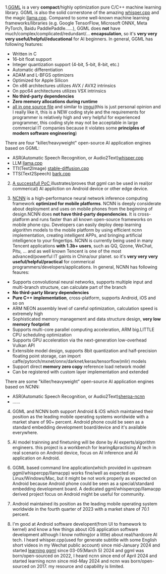 1.[GGML](https://github.com/ggerganov/ggml) is a very <b>compact</b>/highly optimization pure C/C++ machine learning library. GGML is also the solid cornerstone of the amazing [whisper.cpp](https://github.com/ggerganov/whisper.cpp) and the magic [llama.cpp](https://github.com/ggerganov/llama.cpp). Compared to some well-known machine learning frameworks/libraries (e.g. Google TensorFlow, Microsoft ONNX, Meta PyTorch, Baidu PaddlePaddle......), GGML does <b>not</b> have much/complex/complicated/redundant/… <b>encapsulation</b>, so it's <b>very very very useful/helpful/educational</b> for AI beginners. In general, GGML has following features:

- Written in C
- 16-bit float support
- Integer quantization support (4-bit, 5-bit, 8-bit, etc.)
- Automatic differentiation
- ADAM and L-BFGS optimizers
- Optimized for Apple Silicon
- On x86 architectures utilizes AVX / AVX2 intrinsics
- On ppc64 architectures utilizes VSX intrinsics
- <b>No third-party dependencies</b>
- <b>Zero memory allocations during runtime</b>
- [all in one source file](https://github.com/ggerganov/ggml/blob/master/src/ggml.c) and similar to [imgui](https://github.com/ocornut/imgui/blob/master/imgui.cpp)(this is just personal opinion and I really like it, this is a NEW coding style and the requirements for programmer is relatively high and very helpful for experienced programmer, this coding style may not be acceptable in large commercial IT companies because it violates some <b>principles of modern software engineering</b>)


 There are four "killer/heavyweight" open-source AI application engines based on GGML:

- ASR(Automatic Speech Recognition, or Audio2Text)[whisper.cpp](https://github.com/ggerganov/whisper.cpp)
- LLM [ llama.cpp](https://github.com/ggerganov/llama.cpp)
- TTI(Text2Image) [stable-diffusion.cpp](https://github.com/leejet/stable-diffusion.cpp)
- TTS(Text2Speech) [ bark.cpp](https://github.com/PABannier/bark.cpp)


2. <a href="https://github.com/zhouwg/kantv/issues/64">A successfull PoC </a>illustrates/proves that ggml can be used in real(or commerical) AI appliction on Android device or other edge device.


3. [NCNN](https://github.com/Tencent/ncnn) is a high-performance neural network inference computing framework <b>optimized for mobile platforms</b>. NCNN is deeply considerate about deployment and uses on mobile phones from the beginning of design.NCNN does <b>not have third-party dependencies</b>. It is cross-platform and runs faster than all known open-source frameworks on mobile phone cpu. Developers can easily deploy deep learning algorithm models to the mobile platform by using efficient ncnn implementation, creating intelligent APPs, and bringing artificial intelligence to your fingertips. NCNN is currently being used in many Tencent applications <b>with 1.3b+ users</b></b>, such as QQ, Qzone, WeChat, Pitu, ... and as well known Tencent is one of the most advanced/powerful IT gaints in China/our planet.  so it's <b>very very very useful/helpful/practical</b> for commerical programmers/developers/applications. In general, NCNN has following feaures:

- Supports convolutional neural networks, supports multiple input and multi-branch structure, can calculate part of the branch
- <b>No third-party library dependencies</b>
- <b>Pure C++ implementation</b>, cross-platform, supports Android, iOS and so on
- ARM NEON assembly level of careful optimization, calculation speed is extremely high
- Sophisticated memory management and data structure design, <b>very low memory footprint</b>
- Supports multi-core parallel computing acceleration, ARM big.LITTLE CPU scheduling optimization
- Supports GPU acceleration via the next-generation low-overhead Vulkan API
- Extensible model design, supports 8bit quantization and half-precision floating point storage, can import caffe/pytorch/mxnet/onnx/darknet/keras/tensorflow(mlir) models
- Support direct <b>memory zero copy</b> reference load network model
- Can be registered with custom layer implementation and extended



There are some "killer/heavyweight" open-source AI application engines based on NCNN:

- ASR(Automatic Speech Recognition, or Audio2Text)[sherpa-ncnn](https://github.com/k2-fsa/sherpa-ncnn)
- ......




4. GGML and NCNN both support Android & iOS which maintained their position as the leading mobile operating systems worldwide with a market share of 90+ percent. Android phone could be seen as a standard embedding development board/device and it's available everywhere.


5. AI model trainning and finetuning will be done by AI experts/algorithm engineers. this project is a workbench for learing&practising AI tech in real scenario on Android device, focus on AI inference and AI application on Android.


6. GGML based command line application(which provided in upstream ggml/whispercpp/llamacpp) works fine/well as expected on Linux/Windows/Mac, but it might be not work properly as expected on Android because Android phone could be seen as a special/standard embedding development board. A dedicated ggml/whispercpp/llamacpp derived project focus on Android might be useful for community.


7. Android maintained its position as the leading mobile operating system worldwide in the fourth quarter of 2023 with a market share of 70.1 percent.


8. I'm good at Android software developent(from UI to framework to kernel) and know a few things about iOS application software development although I know nothing(or a little) about real/hardcore AI tech. I heard whisper.cpp(used for generate subtitle with some English short videos in my Wechat public account) since mid-January 2024 and started <a href="https://github.com/zhouwg/kantv/issues/64">learning ggml</a> since 03-05(March 5) 2024 and ggml was born/open-sourced on 2022, I heard ncnn since end of April 2024 and started learning ncnn since mid-May 2024 and ncnn was born/open-sourced on 2017. my resource and capability is limited.
